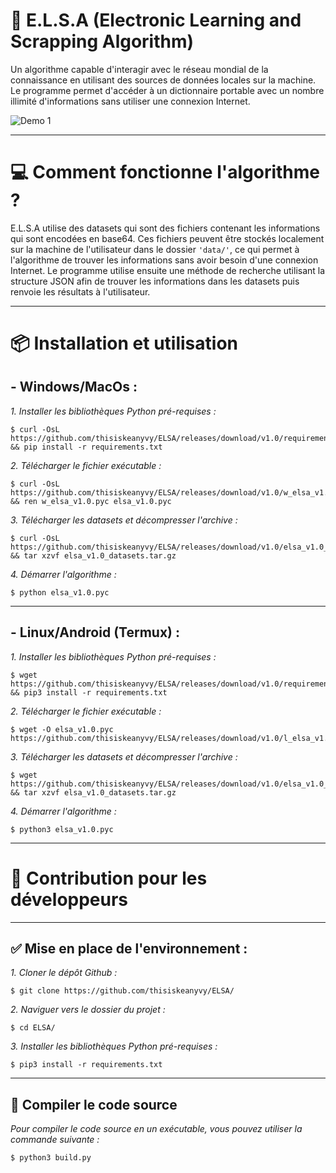 # 🧠 E.L.S.A (Electronic Learning and Scrapping Algorithm)
Un algorithme capable d'interagir avec le réseau mondial de la connaissance en utilisant des sources de données locales sur la machine. Le programme permet d'accéder à un dictionnaire portable avec un nombre illimité d'informations sans utiliser une connexion Internet.

![Demo 1](https://raw.githubusercontent.com/thisiskeanyvy/ELSA/main/demo/demo1.png)

------

# 💻 Comment fonctionne l'algorithme ?

E.L.S.A utilise des datasets qui sont des fichiers contenant les informations qui sont encodées en base64. Ces fichiers peuvent être stockés localement sur la machine de l'utilisateur dans le dossier `'data/'`, ce qui permet à l'algorithme de trouver les informations sans avoir besoin d'une connexion Internet. Le programme utilise ensuite une méthode de recherche utilisant la structure JSON afin de trouver les informations dans les datasets puis renvoie les résultats à l'utilisateur.

------

# 📦 Installation et utilisation

## - Windows/MacOs :

_1. Installer les bibliothèques Python pré-requises :_
```shell
$ curl -OsL https://github.com/thisiskeanyvy/ELSA/releases/download/v1.0/requirements.txt && pip install -r requirements.txt
```
_2. Télécharger le fichier exécutable :_
```shell
$ curl -OsL https://github.com/thisiskeanyvy/ELSA/releases/download/v1.0/w_elsa_v1.0.pyc && ren w_elsa_v1.0.pyc elsa_v1.0.pyc
```
_3. Télécharger les datasets et décompresser l'archive :_
```shell
$ curl -OsL https://github.com/thisiskeanyvy/ELSA/releases/download/v1.0/elsa_v1.0_datasets.tar.gz && tar xzvf elsa_v1.0_datasets.tar.gz
```
_4. Démarrer l'algorithme :_
```shell
$ python elsa_v1.0.pyc
```
------

## - Linux/Android (Termux) :

_1. Installer les bibliothèques Python pré-requises :_
```shell
$ wget https://github.com/thisiskeanyvy/ELSA/releases/download/v1.0/requirements.txt && pip3 install -r requirements.txt
```
_2. Télécharger le fichier exécutable :_
```shell
$ wget -O elsa_v1.0.pyc https://github.com/thisiskeanyvy/ELSA/releases/download/v1.0/l_elsa_v1.0.pyc
```
_3. Télécharger les datasets et décompresser l'archive :_
```shell
$ wget https://github.com/thisiskeanyvy/ELSA/releases/download/v1.0/elsa_v1.0_datasets.tar.gz && tar xzvf elsa_v1.0_datasets.tar.gz
```
_4. Démarrer l'algorithme :_
```shell
$ python3 elsa_v1.0.pyc
```
------

# 🔨 Contribution pour les développeurs

------

## ✅ Mise en place de l'environnement :
_1. Cloner le dépôt Github :_
```shell
$ git clone https://github.com/thisiskeanyvy/ELSA/
```
_2. Naviguer vers le dossier du projet :_
```shell
$ cd ELSA/
```
_3. Installer les bibliothèques Python pré-requises :_
```shell
$ pip3 install -r requirements.txt
```

------

## 🚧 Compiler le code source
_Pour compiler le code source en un exécutable, vous pouvez utiliser la commande suivante :_

```shell
$ python3 build.py
```

